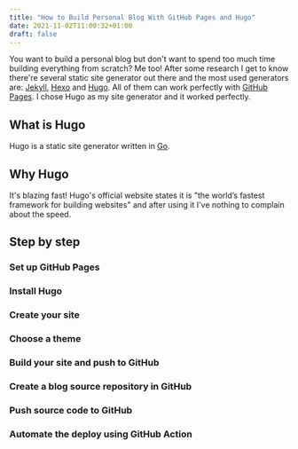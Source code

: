 ```yaml
---
title: "How to Build Personal Blog With GitHub Pages and Hugo"
date: 2021-11-02T11:00:32+01:00
draft: false
---
```


You want to build a personal blog but don't want to spend too much time building everything from scratch? Me too! After some research I get to know there're several static site generator out there and the most used generators are: [Jekyll](https://jekyllrb.com/), [Hexo](https://hexo.io/) and [Hugo](https://gohugo.io/). All of them can work perfectly with [GitHub Pages](https://pages.github.com/). I chose Hugo as my site generator and it worked perfectly.

## What is Hugo
Hugo is a static site generator written in [Go](https://golang.org/).

## Why Hugo
It's blazing fast! Hugo's official website states it is "the world’s fastest framework for building websites" and after using it I've nothing to complain about the speed.

## Step by step

### Set up GitHub Pages

### Install Hugo

### Create your site
### Choose a theme
### Build your site and push to GitHub

### Create a blog source repository in GitHub
### Push source code to GitHub
### Automate the deploy using GitHub Action
